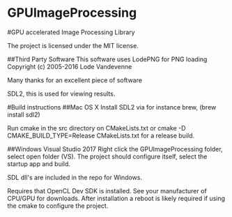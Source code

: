 # GPUImageProcessing
#GPU accelerated Image Processing Library

The project is licensed under the MIT license.


##Third Party Software
This software uses LodePNG for PNG loading
Copyright (c) 2005-2016 Lode Vandevenne

Many thanks for an excellent piece of software

SDL2, this is used for viewing results.

#Build instructions
##Mac OS X
Install SDL2 via for instance brew, (brew install sdl2)

Run cmake in the src directory on CMakeLists.txt or cmake -D CMAKE_BUILD_TYPE=Release CMakeLists.txt for a release build.

##Windows Visual Studio 2017
Right click the GPUImageProcessing folder, select open folder (VS).
The project should configure itself, select the startup app and build.

SDL dll's are included in the repo for Windows.

Requires that OpenCL Dev SDK is installed. See your manufacturer of CPU/GPU for downloads. 
After installation a reboot is likely required if using the cmake to configure the project.
